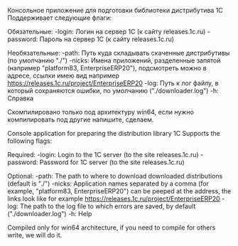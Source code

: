 Консольное приложение для подготовки библиотеки дистрибутива 1С
Поддерживает следующие флаги:

Обязательные:
-login: Логин на сервер 1С (к сайту releases.1c.ru)
-password: Пароль на сервер 1С (к сайту releases.1c.ru)

Необязательные:
-path: Путь куда складывать скаченные дистрибутивы (по умолчанию "./")
-nicks: Имена приложений, разделенные запятой (например "platform83, EnterpriseERP20"), подсмотреть можно в адресе, ссылки имею вид например https://releases.1c.ru/project/EnterpriseERP20
-log: Путь к лог файлу, в который сохраняются ошибки, по умолчанию ("./downloader.log")
-h: Справка

Скомпилировано только под архитектуру win64, если нужно компилировать под другие напишите, сделаем.

Console application for preparing the distribution library 1C
Supports the following flags:

Required:
-login: Login to the 1C server (to the site releases.1c.ru)
-password: Password for 1C server (to the site releases.1c.ru)

Optional:
-path: The path to where to download downloaded distributions (default is "./")
-nicks: Application names separated by a comma (for example, "platform83, EnterpriseERP20") can be peeped at the address, the links look like for example https://releases.1c.ru/project/EnterpriseERP20
-log: The path to the log file to which errors are saved, by default ("./downloader.log")
-h: Help

Compiled only for win64 architecture, if you need to compile for others write, we will do it.